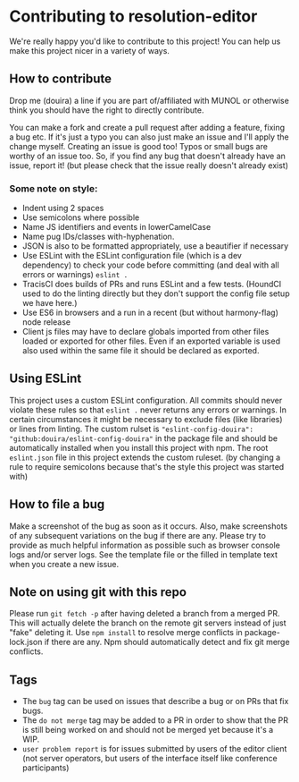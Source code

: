 # Contributing to resolution-editor
We're really happy you'd like to contribute to this project! You can help us make this project nicer in a variety of ways.

## How to contribute
Drop me (douira) a line if you are part of/affiliated with MUNOL or otherwise think you should have the right to directly contribute.

You can make a fork and create a pull request after adding a feature, fixing a bug etc. If it's just a typo you can also just make an issue and I'll apply the change myself. Creating an issue is good too! Typos or small bugs are worthy of an issue too. So, if you find any bug that doesn't already have an issue, report it! (but please check that the issue really doesn't already exist)

### Some note on style:  
- Indent using 2 spaces
- Use semicolons where possible
- Name JS identifiers and events in lowerCamelCase
- Name pug IDs/classes with-hyphenation.
- JSON is also to be formatted appropriately, use a beautifier if necessary
- Use ESLint with the ESLint configuration file (which is a dev dependency) to check your code before committing (and deal with all errors or warnings) `eslint .`
- TracisCI does builds of PRs and runs ESLint and a few tests. (HoundCI used to do the linting directly but they don't support the config file setup we have here.)
- Use ES6 in browsers and a run in a recent (but without harmony-flag) node release
- Client js files may have to declare globals imported from other files loaded or exported for other files. Even if an exported variable is used also used within the same file it should be declared as exported.

## Using ESLint
This project uses a custom ESLint configuration. All commits should never violate these rules so that `eslint .` never returns any errors or warnings. In certain circumstances it might be necessary to exclude files (like libraries) or lines from linting. The custom rulset is `"eslint-config-douira": "github:douira/eslint-config-douira"` in the package file and should be automatically installed when you install this project with npm. The root `eslint.json` file in this project extends the custom ruleset. (by changing a rule to require semicolons because that's the style this project was started with)

## How to file a bug
Make a screenshot of the bug as soon as it occurs. Also, make screenshots of any subsequent variations on the bug if there are any. Please try to provide as much helpful information as possible such as browser console logs and/or server logs. See the template file or the filled in template text when you create a new issue. 

## Note on using git with this repo
Please run `git fetch -p` after having deleted a branch from a merged PR. This will actually delete the branch on the remote git servers instead of just "fake" deleting it.
Use `npm install` to resolve merge conflicts in package-lock.json if there are any. Npm should automatically detect and fix git merge conflicts.

## Tags
- The `bug` tag can be used on issues that describe a bug or on PRs that fix bugs.
- The `do not merge` tag may be added to a PR in order to show that the PR is still being worked on and should not be merged yet because it's a WIP.
- `user problem report` is for issues submitted by users of the editor client (not server operators, but users of the interface itself like conference participants)
